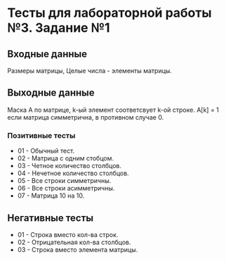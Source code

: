 # Тесты для лабораторной работы №3. Задание №1

## Входные данные
Размеры матрицы,
Целые числа - элементы матрицы.

## Выходные данные
Маска A по матрице, k-ый элемент соответсвует k-ой строке.
A[k] = 1 если матрица симметрична, в противном случае 0.

### Позитивные тесты
- 01 - Обычный тест.
- 02 - Матрица с одним стобцом.
- 03 - Четное количество столбцов.
- 04 - Нечетное количество столбцов.
- 05 - Все строки симметричны.
- 06 - Все строки асимметричны.
- 07 - Матрица 10 на 10.

## Негативные тесты
- 01 - Строка вместо кол-ва строк.
- 02 - Отрицательная кол-ва столбцов.
- 03 - Строка вместо элемента матрицы.

